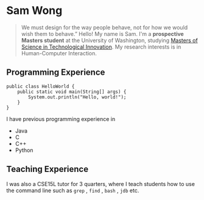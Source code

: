 # Sam Wong
> We must design for the way people behave, not for how we would wish them to behave.”
Hello! My name is Sam. I'm a **prospective Masters student** at the University of Washington, studying [Masters of Science in Technological Innovation](https://gix.uw.edu/program/msti/). My research interests is in Human-Computer Interaction.

## Programming Experience
```
public class HelloWorld { 
    public static void main(String[] args) {
        System.out.println("Hello, world!");
    }
}
```

I have previous programming experience in 
- Java
- C
- C++
- Python

## Teaching Experience
I was also a CSE15L tutor for 3 quarters, where I teach students how to use the command line such as `grep` , `find` , `bash` , `jdb` etc. 